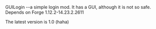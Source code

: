 GUILogin --a simple login mod.
It has a GUI, although it is not so safe.
Depends on Forge 1.12.2-14.23.2.2611

The latest version is 1.0 (haha)